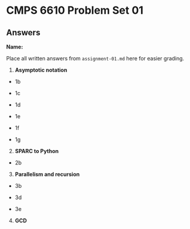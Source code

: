# CMPS 6610 Problem Set 01
## Answers
**Name:** 

Place all written answers from `assignment-01.md` here for easier grading.

1. **Asymptotic notation**

  - 1b  
 
  - 1c  

  - 1d  

  - 1e  

  - 1f

  - 1g

2. **SPARC to Python**

  - 2b

3. **Parallelism and recursion**

  - 3b

  - 3d

  - 3e
  
4. **GCD**
